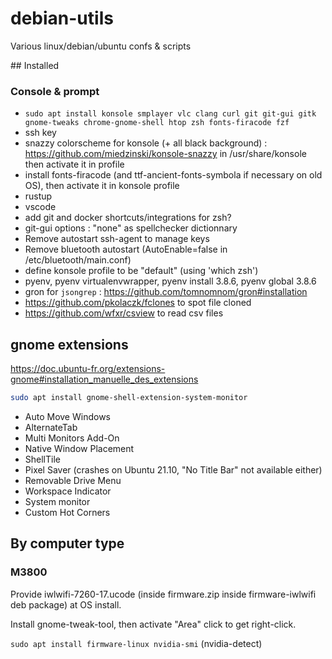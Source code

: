 # debian-utils

Various linux/debian/ubuntu confs & scripts

## Installed

### Console & prompt

* `sudo apt install konsole smplayer vlc clang curl git git-gui gitk gnome-tweaks chrome-gnome-shell htop zsh fonts-firacode fzf`
* ssh key
* snazzy colorscheme for konsole (+ all black background) : https://github.com/miedzinski/konsole-snazzy in /usr/share/konsole
  then activate it in profile
* install fonts-firacode (and ttf-ancient-fonts-symbola if necessary on old OS), then activate it in konsole profile
* rustup
* vscode
* add git and docker shortcuts/integrations for zsh?
* git-gui options : "none" as spellchecker dictionnary
* Remove autostart ssh-agent to manage keys
* Remove bluetooth autostart (AutoEnable=false in /etc/bluetooth/main.conf)
* define konsole profile to be "default" (using 'which zsh')
* pyenv, pyenv virtualenvwrapper, pyenv install 3.8.6, pyenv global 3.8.6
* gron for `jsongrep` : https://github.com/tomnomnom/gron#installation
* https://github.com/pkolaczk/fclones to spot file cloned
* https://github.com/wfxr/csview to read csv files

## gnome extensions

https://doc.ubuntu-fr.org/extensions-gnome#installation_manuelle_des_extensions

```bash
sudo apt install gnome-shell-extension-system-monitor
```

* Auto Move Windows
* AlternateTab
* Multi Monitors Add-On
* Native Window Placement
* ShellTile
* Pixel Saver (crashes on Ubuntu 21.10, "No Title Bar" not available either)
* Removable Drive Menu
* Workspace Indicator
* System monitor
* Custom Hot Corners

## By computer type

### M3800

Provide iwlwifi-7260-17.ucode (inside firmware.zip inside firmware-iwlwifi deb package) at OS install.

Install gnome-tweak-tool, then activate "Area" click to get right-click.

`sudo apt install firmware-linux nvidia-smi` (nvidia-detect)
